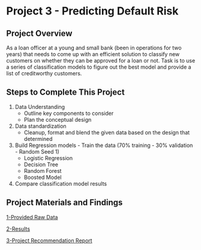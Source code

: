 # Project 3 - Predicting Default Risk

## Project Overview

As a loan officer at a young and small bank (been in operations for two years) that needs to come up with an efficient solution to classify new customers on whether they can be approved for a loan or not. Task is to use a series of classification models to figure out the best model and provide a list of creditworthy customers.

## Steps to Complete This Project

1. Data Understanding
   * Outline key components to consider
   * Plan the conceptual design
2. Data standardization
    * Cleanup, format and blend the given data based on the design that determined
3. Build Regression models - Train the data (70% training - 30% validation - Random Seed 1)
   * Logistic Regression
   * Decision Tree
   * Random Forest
   * Boosted Model
4. Compare classification model results

## Project Materials and Findings

[1-Provided Raw Data](https://github.com/canerakin111/Udacity_Predictive_Analysis/tree/master/Project3/project/data)

[2-Results](https://github.com/canerakin111/Udacity_Predictive_Analysis/tree/master/Project3/project/results)

[3-Project Recommendation Report](https://github.com/canerakin111/Udacity_Predictive_Analysis/blob/master/Project3/project/p2.1_submission_ca.pdf)

